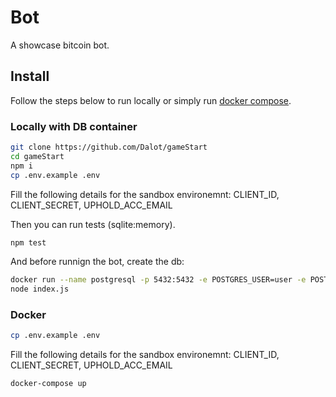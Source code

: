 # Bot
A showcase bitcoin bot.

## Install
Follow the steps below to run locally or simply run [docker compose](#docker).

### Locally with DB container
```sh 
git clone https://github.com/Dalot/gameStart
cd gameStart
npm i
cp .env.example .env 
```
Fill the following details for the sandbox environemnt: CLIENT_ID, CLIENT_SECRET, UPHOLD_ACC_EMAIL 

Then you can run tests (sqlite:memory).
```sh
npm test 
```

And before runnign the bot, create the db:
```sh
docker run --name postgresql -p 5432:5432 -e POSTGRES_USER=user -e POSTGRES_PASSWORD=secret -d postgres
node index.js
```

### Docker
```sh
cp .env.example .env 
```
Fill the following details for the sandbox environemnt: CLIENT_ID, CLIENT_SECRET, UPHOLD_ACC_EMAIL 

```sh
docker-compose up
```
